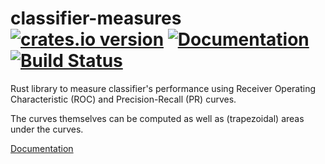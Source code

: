 
# classifier-measures &emsp; [![crates.io version](https://img.shields.io/crates/v/classifier-measures.svg)](https://crates.io/crates/classifier-measures) [![Documentation](https://docs.rs/classifier-measures/badge.svg)](https://docs.rs/classifier-measures/) [![Build Status](https://travis-ci.org/potocpav/classifier-measures.svg?branch=master)](https://travis-ci.org/potocpav/classifier-measures)

Rust library to measure classifier's performance using Receiver Operating
Characteristic (ROC) and Precision-Recall (PR) curves.

The curves themselves can be computed as well as (trapezoidal) areas under the curves.

[Documentation](https://docs.rs/npy/)
